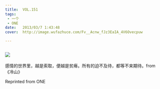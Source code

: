 ```yaml
---
title:	VOL.151
tags:
 - 一个
 - ONE
date:	2013/03/7 1:43:48
cover:	http://image.wufazhuce.com/Fv__Acnw_fJz3EaIA_4V6Ovecpuw

---
```

![](http://image.wufazhuce.com/Fv__Acnw_fJz3EaIA_4V6Ovecpuw)
---

感情的世界里，越是索取，便越是贫瘠。所有的迫不及待，都等不来期待。from《冷山》
 
Reprinted from ONE
